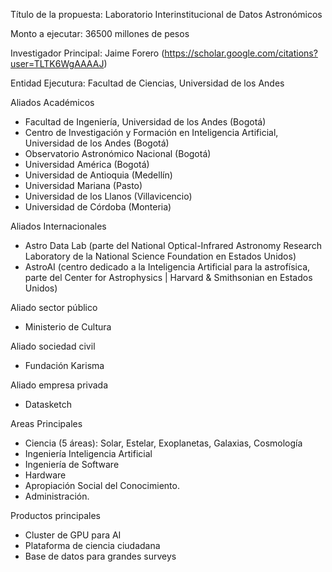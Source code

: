 Título de la propuesta: Laboratorio Interinstitucional de Datos Astronómicos

Monto a ejecutar: 36500 millones de pesos 

Investigador Principal: Jaime Forero (https://scholar.google.com/citations?user=TLTK6WgAAAAJ)

Entidad Ejecutura: Facultad de Ciencias, Universidad de los Andes

Aliados Académicos

* Facultad de Ingeniería, Universidad de los Andes (Bogotá)
* Centro de Investigación y Formación en Inteligencia Artificial, Universidad de los Andes (Bogotá)
* Observatorio Astronómico Nacional (Bogotá)
* Universidad América (Bogotá)
* Universidad de Antioquia (Medellín)
* Universidad Mariana (Pasto)
* Universidad de los Llanos (Villavicencio)
* Universidad de Córdoba (Monteria)

Aliados Internacionales

* Astro Data Lab (parte del National Optical-Infrared Astronomy Research Laboratory de la National Science Foundation en Estados Unidos)
* AstroAI (centro dedicado a la Inteligencia Artificial para la astrofísica, parte del Center for Astrophysics | Harvard & Smithsonian en Estados Unidos)

Aliado sector público
* Ministerio de Cultura

Aliado sociedad civil
* Fundación Karisma

Aliado empresa privada
* Datasketch

Areas Principales

* Ciencia (5 áreas): Solar, Estelar, Exoplanetas, Galaxias, Cosmología
* Ingeniería Inteligencia Artificial
* Ingeniería de Software
* Hardware
* Apropiación Social del Conocimiento.
* Administración.

Productos principales

* Cluster de GPU para AI
* Plataforma de ciencia ciudadana
* Base de datos para grandes surveys
  




